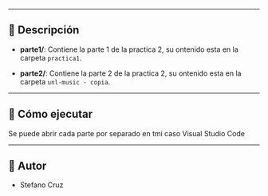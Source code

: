 
---

## 📌 Descripción

- **parte1/**: Contiene la parte 1 de la practica 2, su ontenido esta en la carpeta `practica1`. 

- **parte2/**: Contiene la parte 2 de la practica 2, su ontenido esta en la carpeta `unl-music - copia`.

---

## 🚀 Cómo ejecutar
Se puede abrir cada parte por separado en tmi caso Visual Studio Code

---

## 🔄 Autor

- Stefano Cruz
